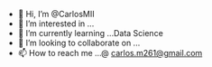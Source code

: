 - 👋 Hi, I’m @CarlosMII
- 👀 I’m interested in ...
- 🌱 I’m currently learning ...Data Science
- 💞️ I’m looking to collaborate on ...
- 📫 How to reach me ...@ carlos.m261@gmail.com

<!---
CarlosMII/CarlosMII is a ✨ special ✨ repository because its `README.md` (this file) appears on your GitHub profile.
You can click the Preview link to take a look at your changes.
--->
